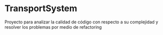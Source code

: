 
# TransportSystem


Proyecto para analizar la calidad de código con respecto a su complejidad y resolver los problemas por medio de refactoring

